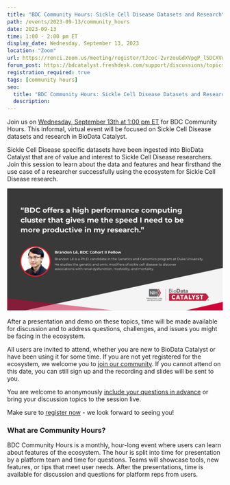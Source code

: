 ```yaml
---
title: "BDC Community Hours: Sickle Cell Disease Datasets and Research"
path: /events/2023-09-13/community_hours
date: 2023-09-13
time: 1:00 - 2:00 pm ET
display_date: Wednesday, September 13, 2023
location: "Zoom"
url: https://renci.zoom.us/meeting/register/tJcoc-2vrzouGdXVpgP_l5DCXVd1ONu-nNgj
forum_post: https://bdcatalyst.freshdesk.com/support/discussions/topics/60000407567
registration_required: true
tags: [community hours]
seo:
  title: "BDC Community Hours: Sickle Cell Disease Datasets and Research"
  description:
---
```

Join us on [Wednesday, September 13th at 1:00 pm ET](https://renci.zoom.us/meeting/register/tJcoc-2vrzouGdXVpgP_l5DCXVd1ONu-nNgj) for BDC Community Hours. This informal, virtual event  will be focused on Sickle Cell Disease datasets and research in BioData Catalyst. 

Sickle Cell Disease specific datasets have been ingested into BioData Catalyst that are of value and interest to Sickle Cell Disease researchers. Join this session to learn about the data and features and hear firsthand the use case of a researcher successfully using the ecosystem for Sickle Cell Disease research.

<div class="twothirds-width-image">
  <img src='./2023-09-13_Community-Hours-graphic.png' alt="View enlarged image"/>
</div>

After a presentation and demo on these topics, time will be made available for discussion and to address questions, challenges, and issues you might be facing in the ecosystem.



All users are invited to attend, whether you are new to BioData Catalyst or have been using it for some time. If you are not yet registered for the ecosystem, we welcome you to [join our community](https://biodatacatalyst.nhlbi.nih.gov/contact/ecosystem). If you cannot attend on this date, you can still sign up and the recording and slides will be sent to you.

You are welcome to anonymously [include your questions in advance](https://forms.gle/JpNWQbLXoxzro5zi9) or bring your discussion topics to the session live.

Make sure to [register now](https://renci.zoom.us/meeting/register/tJcoc-2vrzouGdXVpgP_l5DCXVd1ONu-nNgj) - we look forward to seeing you!

### What are Community Hours?

BDC Community Hours is a monthly, hour-long event where users can learn about features of the ecosystem. The hour is split into time for presentation by a platform team and time for questions. Teams will showcase tools, new features, or tips that meet user needs. After the presentations, time is available for discussion and questions for platform reps from users.